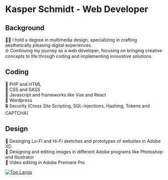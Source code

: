 # Kasper Schmidt - Web Developer

## Background
👨‍🎓 I hold a degree in multimedia design, specializing in crafting aesthetically pleasing digital experiences <br>
🌐 Continuing my journey as a web developer, focusing on bringing creative concepts to life through coding and implementing innovative solutions

## Coding
🐘 PHP and HTML <br>
🎨 CSS and SASS <br>
🚀 Javascript and frameworks like Vue and React <br>
📝 Wordpress <br>
🔒 Security (Cross Site Scripting, SQL-injections, Hashing, Tokens and CAPTCHA)

## Design
🗼 Desinging Lo-Fi and Hi-Fi sketches and prototypes of websites in Adobe XD <br>
🎨 Designing and editing images in different Adobe programs like Photoshop and Illustrator <br>
🎥 Video editing in Adobe Premiere Pro

[![Top Langs](https://github-readme-stats.vercel.app/api/top-langs/?username=Kasper-Schmidt&layout=compact&theme=vision-friendly-dark)](https://github.com/anuraghazra/github-readme-stats)

